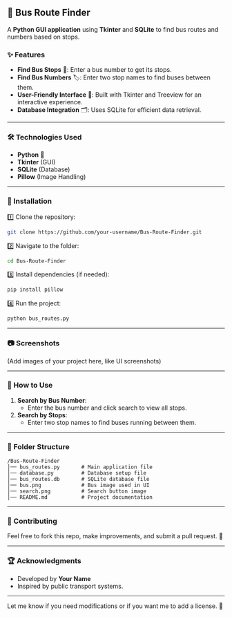 ## 🚌 Bus Route Finder  

A **Python GUI application** using **Tkinter** and **SQLite** to find bus routes and numbers based on stops.  

### ✨ Features  
- **Find Bus Stops** 🚏: Enter a bus number to get its stops.  
- **Find Bus Numbers** 🏷️: Enter two stop names to find buses between them.  
- **User-Friendly Interface** 🎨: Built with Tkinter and Treeview for an interactive experience.  
- **Database Integration** 🗂️: Uses SQLite for efficient data retrieval.  

---

### 🛠️ Technologies Used  
- **Python** 🐍  
- **Tkinter** (GUI)  
- **SQLite** (Database)  
- **Pillow** (Image Handling)  

---

### 🚀 Installation  
1️⃣ Clone the repository:  
```sh
git clone https://github.com/your-username/Bus-Route-Finder.git
```
2️⃣ Navigate to the folder:  
```sh
cd Bus-Route-Finder
```
3️⃣ Install dependencies (if needed):  
```sh
pip install pillow
```
4️⃣ Run the project:  
```sh
python bus_routes.py
```

---

### 📷 Screenshots  
(Add images of your project here, like UI screenshots)  

---

### 📌 How to Use  
1. **Search by Bus Number**:  
   - Enter the bus number and click search to view all stops.  
2. **Search by Stops**:  
   - Enter two stop names to find buses running between them.  

---

### 📂 Folder Structure  
```
/Bus-Route-Finder
│── bus_routes.py       # Main application file
│── database.py         # Database setup file
│── bus_routes.db       # SQLite database file
│── bus.png             # Bus image used in UI
│── search.png          # Search button image
│── README.md           # Project documentation
```

---

### 🔗 Contributing  
Feel free to fork this repo, make improvements, and submit a pull request. 🚀  

---

### 🏆 Acknowledgments  
- Developed by **Your Name**  
- Inspired by public transport systems.  

---

Let me know if you need modifications or if you want me to add a license. 🚀
